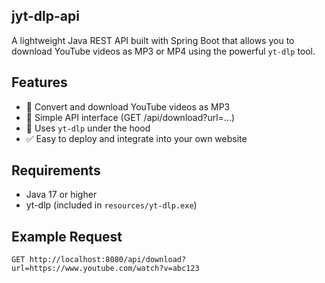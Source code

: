 ## jyt-dlp-api

A lightweight Java REST API built with Spring Boot that allows you to download YouTube videos as MP3 or MP4 using the powerful `yt-dlp` tool.

## Features
- 🎵 Convert and download YouTube videos as MP3
- 🔧 Simple API interface (GET /api/download?url=...)
- 🧰 Uses `yt-dlp` under the hood
- ✅ Easy to deploy and integrate into your own website

## Requirements
- Java 17 or higher
- yt-dlp (included in `resources/yt-dlp.exe`)

## Example Request
```http
GET http://localhost:8080/api/download?url=https://www.youtube.com/watch?v=abc123
